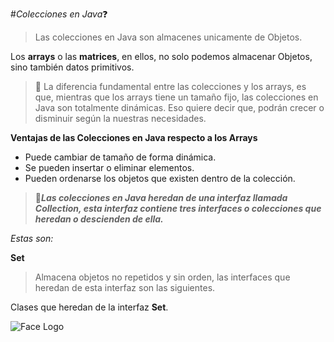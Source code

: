#*Colecciones en Java*:question:

>Las colecciones en Java son almacenes unicamente de Objetos.

Los **arrays** o las **matrices**, en ellos, no solo podemos almacenar Objetos, sino también datos primitivos.

>:star2: La diferencia fundamental entre las colecciones y los arrays, es que, mientras que los arrays tiene un tamaño fijo, las colecciones en Java son totalmente dinámicas. Eso quiere decir que, podrán crecer o disminuir según la nuestras necesidades.

**Ventajas de las Colecciones en Java respecto a los Arrays**
* Puede cambiar de tamaño de forma dinámica.
* Se pueden insertar o eliminar elementos.
* Pueden ordenarse los objetos que existen dentro de la colección.

>:star2:***Las colecciones en Java heredan de una interfaz llamada Collection, esta interfaz contiene tres interfaces o colecciones que heredan o descienden de ella.***

*Estas son:*

**Set**
>Almacena objetos no repetidos y sin orden, las interfaces que heredan de esta interfaz son las siguientes.

Clases que heredan de la interfaz **Set**.

![Face Logo](https://www.clasesdeinformaticaweb.com/wp-content/uploads/2021/01/image.png)

